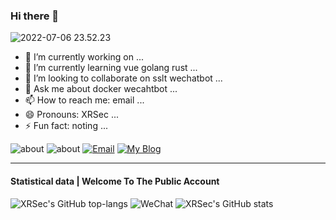### Hi there 👋

![2022-07-06 23.52.23](https://rmt.ladydaily.com/fetch/ZYGG/storage/20220707002108360226.png)

- 🔭 I’m currently working on ...
- 🌱 I’m currently learning vue golang rust ...
- 👯 I’m looking to collaborate on sslt wechatbot ...
- 💬 Ask me about docker wecahtbot ...
- 📫 How to reach me: email ...
- 😄 Pronouns: XRSec ...
- ⚡ Fun fact: noting ...

![about](https://img.shields.io/badge/Ran-Xing-da282a)      ![about](https://img.shields.io/badge/低调求发展-潜心习安全-da282a)        [![Email](https://img.shields.io/badge/Email-troy@zygd.site-da282a)](mailto:troy@zygd.site)        [![My Blog](https://img.shields.io/badge/Blog-blog.zygd.site-da282a)](https://blog.zygd.site)

---

#### Statistical data   |   Welcome To The Public Account

![XRSec's GitHub top-langs](https://github-readme-stats.vercel.app/api/top-langs/?username=Ran-Xing&layout=compact)
![WeChat](https://rmt.ladydaily.com/fetch/ZYGG/storage/wechat.jpg)
![XRSec's GitHub stats](https://github-readme-stats.vercel.app/api?username=Ran-Xing&show_icons=true&theme=cobalt)
